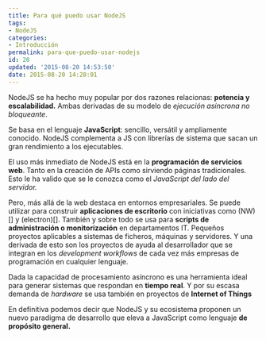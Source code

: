 ```yaml
---
title: Para qué puedo usar NodeJS
tags: 
- NodeJS
categories:
- Introducción
permalink: para-que-puedo-usar-nodejs
id: 20
updated: '2015-08-20 14:53:50'
date: 2015-08-20 14:28:01
---
```


NodeJS se ha hecho muy popular por dos razones relacionas: **potencia y escalabilidad.** Ambas derivadas de su modelo de *ejecución asíncrona no bloqueante*.

Se basa en el lenguaje **JavaScript**: sencillo, versátil y ampliamente conocido. NodeJS complementa a JS con librerías de sistema que sacan un gran rendimiento a los ejecutables.

El uso más inmediato de NodeJS está en la **programación de servicios web**. Tanto en la creación de APIs como sirviendo páginas tradicionales. Esto le ha valido que se le conozca como el *JavaScript del lado del servidor.* 

Pero, más allá de la web destaca en entornos empresariales. Se puede utilizar para construir **aplicaciones de escritorio** con iniciativas como (NW)[] y (electron)[]. También y sobre todo se usa para **scripts de administración o monitorización** en departamentos IT. Pequeños proyectos aplicables a sistemas de ficheros, máquinas y servidores. Y una derivada de esto son los proyectos de ayuda al desarrollador que se integran en los *development workflows* de cada vez más empresas de programación en cualquier lenguaje. 

Dada la capacidad de procesamiento asíncrono es una herramienta ideal para generar sistemas que respondan en **tiempo real**. Y por su escasa demanda de *hardware* se usa también en proyectos de **Internet of Things**

En definitiva podemos decir que NodeJS y su ecosistema proponen un nuevo paradigma de desarrollo que eleva a JavaScript como lenguaje **de propósito general.**


